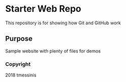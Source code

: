 # Starter Web Repo

This repository is for showing how Git and GitHub work

## Purpose

Sample website with plenty of files for demos

### Copyright

2018 tmessinis
